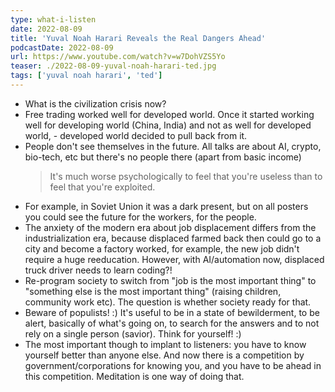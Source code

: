 ```yaml
---
type: what-i-listen
date: 2022-08-09
title: 'Yuval Noah Harari Reveals the Real Dangers Ahead'
podcastDate: 2022-08-09
url: https://www.youtube.com/watch?v=w7DohVZS5Yo
teaser: ./2022-08-09-yuval-noah-harari-ted.jpg
tags: ['yuval noah harari', 'ted']
---
```


- What is the civilization crisis now?
- Free trading worked well for developed world. Once it started working well for developing world (China, India) and not as well for developed world, - developed world decided to pull back from it.
- People don't see themselves in the future. All talks are about AI, crypto, bio-tech, etc but there's no people there (apart from basic income)
  > It's much worse psychologically to feel that you're useless than to feel that you're exploited.
- For example, in Soviet Union it was a dark present, but on all posters you could see the future for the workers, for the people.
- The anxiety of the modern era about job displacement differs from the industrialization era, because displaced farmed back then could go to a city and become a factory worked, for example, the new job didn't require a huge reeducation. However, with AI/automation now, displaced truck driver needs to learn coding?!
- Re-program society to switch from "job is the most important thing" to "something else is the most important thing" (raising children, community work etc). The question is whether society ready for that.
- Beware of populists! :) It's useful to be in a state of bewilderment, to be alert, basically of what's going on, to search for the answers and to not rely on a single person (savior). Think for yourself! :)
- The most important though to implant to listeners: you have to know yourself better than anyone else. And now there is a competition by government/corporations for knowing you, and you have to be ahead in this competition. Meditation is one way of doing that.